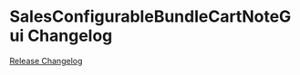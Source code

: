 # SalesConfigurableBundleCartNoteGui Changelog

[Release Changelog](https://github.com/spryker/sales-configurable-bundle-cart-note-gui/releases)
